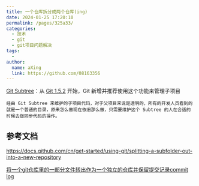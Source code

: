 ```yaml
---
title: 一个仓库拆分成两个仓库(ing)
date: 2024-01-25 17:20:10
permalink: /pages/325a33/
categories:
  - 技术
  - git
  - git项目问题解决
tags:
  - 
author: 
  name: aXing
  link: https://github.com/08163356
---
```




[Git Subtree](https://link.segmentfault.com/?enc=QvfEUPKhNi2f%2FOYN1697Uw%3D%3D.o4Gf8TaJYVua231rtVqT5LDKHKaA3TdNx%2FUczZYeYDbOqY6LY39pg2ey5rybMlEx3sWdrwYdHlD2T6HMlO7Q05HfH11iC0m95s4LyGWRZwo%3D)：从 [Git 1.5.2](https://link.segmentfault.com/?enc=WNturol3tSKFs7a8Ai%2FyBg%3D%3D.ubSfeC2MrIR6lRV6aX4isNQqCMbzeJIcQhkeabtz4sA%3D) 开始，Git 新增并推荐使用这个功能来管理子项目

```
经由 Git Subtree 来维护的子项目代码，对于父项目来说是透明的，所有的开发人员看到的就是一个普通的目录，原来怎么做现在依旧那么做，只需要维护这个 Subtree 的人在合适的时候去做同步代码的操作。
```



## 参考文档

https://docs.github.com/cn/get-started/using-git/splitting-a-subfolder-out-into-a-new-repository

[将一个git仓库里的一部分文件转出作为一个独立的仓库并保留提交记录commit log](https://blog.csdn.net/festone000/article/details/97947157)<!-- more -->
